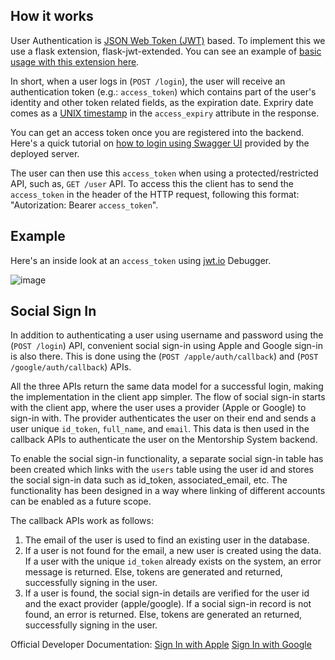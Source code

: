 ## How it works

User Authentication is [JSON Web Token (JWT)](https://jwt.io) based. To implement this we use a flask extension, flask-jwt-extended. You can see an example of [basic usage with this extension here](https://flask-jwt-extended.readthedocs.io/en/latest/basic_usage.html).

In short, when a user logs in (`POST /login`), the user will receive an authentication token (e.g.: `access_token`) which contains part of the user's identity and other token related fields, as the expiration date. Expriry date comes as a [UNIX timestamp](https://www.unixtimestamp.com/) in the `access_expiry` attribute in the response.

You can get an access token once you are registered into the backend. Here's a quick tutorial on [how to login using Swagger UI](https://github.com/systers/mentorship-backend/wiki/Log-in-using-Swagger-UI) provided by the deployed server.

The user can then use this `access_token` when using a protected/restricted API, such as, `GET /user` API. To access this the client has to send the `access_token` in the header of the HTTP request, following this format: "Autorization: Bearer `access_token`".

## Example

Here's an inside look at an `access_token` using [jwt.io](https://jwt.io) Debugger.

![image](https://user-images.githubusercontent.com/11148726/44627573-1de2f800-a928-11e8-87a7-0107b0a622bc.png)

## Social Sign In

In addition to authenticating a user using username and password using the (`POST /login`) API, convenient social sign-in using Apple and Google sign-in is also there. This is done using the (`POST /apple/auth/callback`) and (`POST /google/auth/callback`) APIs.

All the three APIs return the same data model for a successful login, making the implementation in the client app simpler. The flow of social sign-in starts with the client app, where the user uses a provider (Apple or Google) to sign-in with. The provider authenticates the user on their end and sends a user unique `id_token`, `full_name`, and `email`. This data is then used in the callback APIs to authenticate the user on the Mentorship System backend.

To enable the social sign-in functionality, a separate social sign-in table has been created which links with the `users` table using the user id and stores the social sign-in data such as id_token, associated_email, etc. The functionality has been designed in a way where linking of different accounts can be enabled as a future scope.

The callback APIs work as follows:
1. The email of the user is used to find an existing user in the database.
2. If a user is not found for the email, a new user is created using the data. If a user with the unique `id_token` already exists on the system, an error message is returned. Else, tokens are generated and returned, successfully signing in the user.
3. If a user is found, the social sign-in details are verified for the user id and the exact provider (apple/google). If a social sign-in record is not found, an error is returned. Else, tokens are generated an returned, successfully signing in the user.

Official Developer Documentation:
[Sign In with Apple](https://developer.apple.com/sign-in-with-apple/get-started/)
[Sign In with Google](https://developers.google.com/identity/sign-in/ios/start?ver=swift)
